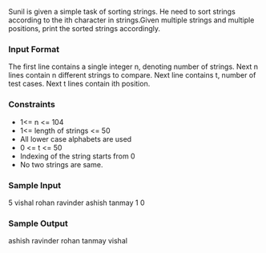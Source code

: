 Sunil is given a simple task of sorting strings. He need to sort strings according to the ith character in strings.Given multiple strings and multiple positions, print the sorted strings accordingly.

### **Input Format**
The first line contains a single integer n, denoting number of strings.
Next n lines contain n different strings to compare.
Next line contains t, number of test cases.
Next t lines contain ith position.

### **Constraints**

* 1<= n <= 104
* 1<= length of strings <= 50
* All lower case alphabets are used
* 0 <= t <= 50
* Indexing of the string starts from 0
* No two strings are same.

### **Sample Input**
5
vishal
rohan
ravinder
ashish
tanmay
1
0

### **Sample Output**
ashish
ravinder
rohan
tanmay
vishal
